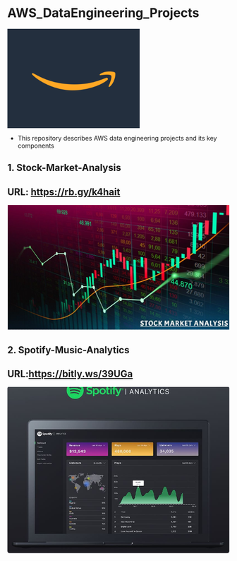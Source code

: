 # AWS_DataEngineering_Projects
<img align="center" alt="coding" width="300" src="https://github.com/Shoaib9288/AWS_DataEngineering_Projects/blob/main/Amazon%20Web%20Services.gif">

- This repository describes AWS data engineering projects and its key components

## 1. Stock-Market-Analysis
## URL: https://rb.gy/k4hait
![logo](https://github.com/Shoaib9288/AWS_DataEngineering_Projects/blob/main/stock-market-kafka-data-engineering-project/Stock%20Market%20Analysis.JPG)

## 2. Spotify-Music-Analytics
## URL:https://bitly.ws/39UGa
![logo](https://github.com/Shoaib9288/AWS_DataEngineering_Projects/blob/main/spotify-etl-aws-data-pipeline-project/Spotify_Analytics.JPG)
